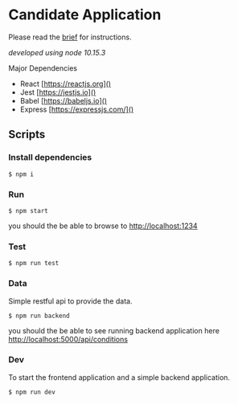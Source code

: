 # Candidate Application

Please read the [brief](./docs/brief.md) for instructions.

*developed using node 10.15.3*

Major Dependencies

* React [https://reactjs.org]()
* Jest [https://jestjs.io]()
* Babel [https://babeljs.io]()
* Express [https://expressjs.com/]()

## Scripts

### Install dependencies

```
$ npm i
```

### Run

```
$ npm start
```

you should the be able to browse to [http://localhost:1234]() 

### Test
```
$ npm run test 
```

### Data

Simple restful api to provide the data.

```
$ npm run backend 
```

you should the be able to see running backend application here [http://localhost:5000/api/conditions]() 

### Dev

To start the frontend application and a simple backend application.

```
$ npm run dev
```


